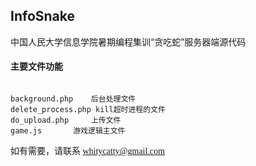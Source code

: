 ## InfoSnake

中国人民大学信息学院暑期编程集训“贪吃蛇”服务器端源代码

#### 主要文件功能

<font face="Times New Roman">

```

background.php    后台处理文件
delete_process.php kill超时进程的文件
do_upload.php     上传文件
game.js       游戏逻辑主文件

```

如有需要，请联系 whitycatty@gmail.com
</font>  

